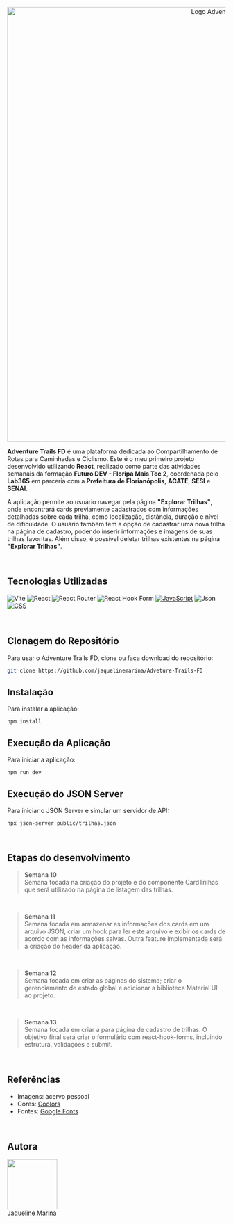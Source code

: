 <p align="center">
 <img src="https://github.com/jaquelinemarina/Adveture-Trails-FD/assets/153782247/05557287-8b48-4b2f-94ed-a4eff3564d10" width="1000" alt="Logo Adventure Trails FD">
</p>


**Adventure Trails FD** é uma plataforma dedicada ao Compartilhamento de Rotas para Caminhadas e Ciclismo. Este é o meu primeiro projeto desenvolvido utilizando **React**, realizado como parte das atividades semanais da formação **Futuro DEV - Floripa Mais Tec 2**, coordenada pelo **Lab365** em parceria com a **Prefeitura de Florianópolis**, **ACATE**, **SESI** e **SENAI**.
  
A aplicação permite ao usuário navegar pela página **"Explorar Trilhas"**, onde encontrará cards previamente cadastrados com informações detalhadas sobre cada trilha, como localização, distância, duração e nível de dificuldade. O usuário também tem a opção de cadastrar uma nova trilha na página de cadastro, podendo inserir informações e imagens de suas trilhas favoritas. Além disso, é possível deletar trilhas existentes na página **"Explorar Trilhas"**.

<br>

## Tecnologias Utilizadas

![Vite](https://img.shields.io/badge/Vite-B73BFE?style=for-the-badge&logo=vite&logoColor=FFD62E)
![React](https://img.shields.io/badge/react-%2320232a.svg?style=for-the-badge&logo=react&logoColor=%2361DAFB)
![React Router](https://img.shields.io/badge/React_Router-CA4245?style=for-the-badge&logo=react-router&logoColor=white)
![React Hook Form](https://img.shields.io/badge/React%20Hook%20Form-%23EC5990.svg?style=for-the-badge&logo=reacthookform&logoColor=white)
[![JavaScript](https://img.shields.io/badge/JavaScript-F7DF1E?style=for-the-badge&logo=javascript&logoColor=black)](https://developer.mozilla.org/en-US/docs/Web/JavaScript)
![Json](https://img.shields.io/badge/json-5E5C5C?style=for-the-badge&logo=json&logoColor=white)
[![CSS](https://img.shields.io/badge/CSS.module-1572B6?style=for-the-badge&logo=css3&logoColor=white)](https://developer.mozilla.org/en-US/docs/Web/CSS)


<br>

## Clonagem do Repositório
Para usar o Adventure Trails FD, clone ou faça download do repositório:

```bash
git clone https://github.com/jaquelinemarina/Adveture-Trails-FD
```

## Instalação
Para instalar a aplicação:

```shell
npm install
```

## Execução da Aplicação
Para iniciar a aplicação:

```shell
npm run dev
```

## Execução do JSON Server
Para iniciar o JSON Server e simular um servidor de API:

```shell
npx json-server public/trilhas.json
```

<br>

## Etapas do desenvolvimento 
> <b> Semana 10 </b> <br>
> Semana focada na criação do projeto e do componente CardTrilhas que será utilizado na página de listagem das trilhas.

<br>

> <b> Semana 11 </b> <br>
> Semana focada em armazenar as informações dos cards em um arquivo JSON, criar um hook para ler este arquivo e exibir os cards de acordo com as informações salvas.
> Outra feature implementada será a criação do header da aplicação.

<br>

><b> Semana 12 </b> <br>
Semana focada em criar as páginas do sistema; criar o gerenciamento de estado global e adicionar a biblioteca Material UI ao projeto.

<br>

><b> Semana 13 </b> <br>
Semana focada em criar a para página de cadastro de trilhas. O objetivo final será criar o formulário com react-hook-forms, incluindo estrutura, validações e submit.

<br>

## Referências

- Imagens: acervo pessoal
- Cores: [ Coolors ](https://coolors.com/)
- Fontes: [ Google Fonts](https://fonts.google.com/)

<br>

## Autora

[<img loading="lazy" src="https://avatars.githubusercontent.com/u/153782247?v=4" width=115><br>Jaqueline Marina](www.linkedin.com/in/jaquelinemarina)  

